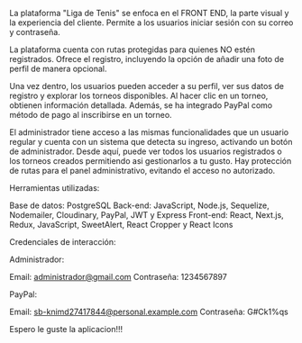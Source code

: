 La plataforma "Liga de Tenis" se enfoca en el FRONT END, la parte visual y la experiencia del cliente. Permite a los usuarios iniciar sesión con su correo y contraseña.

La plataforma cuenta con rutas protegidas para quienes NO estén registrados. Ofrece el registro, incluyendo la opción de añadir una foto de perfil de manera opcional.

Una vez dentro, los usuarios pueden acceder a su perfil, ver sus datos de registro y explorar los torneos disponibles. Al hacer clic en un torneo, obtienen información detallada. Además, se ha integrado PayPal como método de pago al inscribirse en un torneo.

El administrador tiene acceso a las mismas funcionalidades que un usuario regular y cuenta con un sistema que detecta su ingreso, activando un botón de administrador. Desde aquí, puede ver todos los usuarios registrados o los torneos creados permitiendo asi gestionarlos a tu gusto. Hay protección de rutas para el panel administrativo, evitando el acceso no autorizado.


Herramientas utilizadas:

Base de datos: PostgreSQL
Back-end: JavaScript, Node.js, Sequelize, Nodemailer, Cloudinary, PayPal, JWT y Express
Front-end: React, Next.js, Redux, JavaScript, SweetAlert, React Cropper y React Icons


Credenciales de interacción:

Administrador:

Email: administrador@gmail.com
Contraseña: 1234567897


PayPal:

Email: sb-knimd27417844@personal.example.com
Contraseña: G#Ck1%qs


Espero le guste la aplicacion!!!